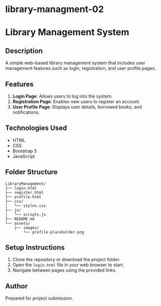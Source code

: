 # library-managment-02
# Library Management System

## Description
A simple web-based library management system that includes user management features such as login, registration, and user profile pages.

## Features
1. **Login Page**: Allows users to log into the system.
2. **Registration Page**: Enables new users to register an account.
3. **User Profile Page**: Displays user details, borrowed books, and notifications.

## Technologies Used
- HTML
- CSS
- Bootstrap 5
- JavaScript

## Folder Structure
```
LibraryManagement/
├── login.html
├── register.html
├── profile.html
├── css/
│   └── styles.css
├── js/
│   └── scripts.js
├── README.md
└── assets/
    ├── images/
        └── profile-placeholder.png
```

## Setup Instructions
1. Clone the repository or download the project folder.
2. Open the `login.html` file in your web browser to start.
3. Navigate between pages using the provided links.

## Author
Prepared for project submission.

